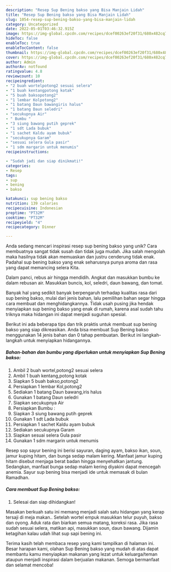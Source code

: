 ```yaml
---
description: "Resep Sup Bening bakso yang Bisa Manjain Lidah"
title: "Resep Sup Bening bakso yang Bisa Manjain Lidah"
slug: 1054-resep-sup-bening-bakso-yang-bisa-manjain-lidah
category: Uncategorized
date: 2022-05-01T03:46:32.915Z
image: https://img-global.cpcdn.com/recipes/dcef00263ef20f31/680x482cq70/sup-bening-bakso-foto-resep-utama.jpg
hideToc: false
enableToc: true
enableTocContent: false
thumbnail: https://img-global.cpcdn.com/recipes/dcef00263ef20f31/680x482cq70/sup-bening-bakso-foto-resep-utama.jpg
cover: https://img-global.cpcdn.com/recipes/dcef00263ef20f31/680x482cq70/sup-bening-bakso-foto-resep-utama.jpg
author: Admin
authorAv: notfound
ratingvalue: 4.8
reviewcount: 10
recipeingredient:
- "2 buah wortelpotong2 sesuai selera"
- "1 buah kentangpotong kotak"
- "5 buah baksopotong2"
- "1 lembar Kolpotong2"
- "1 batang Daun bawangiris halus"
- "1 batang Daun seledri"
- "secukupnya Air"
- " Bumbu "
- "3 siung bawang putih geprek"
- "1 sdt Lada bubuk"
- "1 sachet Kaldu ayam bubuk"
- "secukupnya Garam"
- "sesuai selera Gula pasir"
- "1 sdm margarin untuk menumis"
recipeinstructions:

- "Sudah jadi dan siap dinikmati!"
categories:
- Resep
tags:
- sup
- bening
- bakso

katakunci: sup bening bakso 
nutrition: 139 calories
recipecuisine: Indonesian
preptime: "PT32M"
cooktime: "PT32M"
recipeyield: "4"
recipecategory: Dinner

---
```





Anda sedang mencari inspirasi resep sup bening bakso yang unik? Cara membuatnya sangat tidak susah dan tidak juga mudah. Jika salah mengolah maka hasilnya tidak akan memuaskan dan justru cenderung tidak enak. Padahal sup bening bakso yang enak seharusnya punya aroma dan rasa yang dapat memancing selera Kita.





Dalam panci, rebus air hingga mendidih. Angkat dan masukkan bumbu ke dalam rebusan air. Masukkan buncis, kol, seledri, daun bawang, dan tomat.

Banyak hal yang sedikit banyak berpengaruh terhadap kualitas rasa dari sup bening bakso, mulai dari jenis bahan, lalu pemilihan bahan segar hingga cara membuat dan menghidangkannya. Tidak usah pusing jika hendak menyiapkan sup bening bakso yang enak di rumah, karena asal sudah tahu triknya maka hidangan ini dapat menjadi suguhan spesial.






Berikut ini ada beberapa tips dan trik praktis untuk membuat sup bening bakso yang siap dikreasikan. Anda bisa membuat Sup Bening bakso menggunakan 14 jenis bahan dan 0 tahap pembuatan. Berikut ini langkah-langkah untuk menyiapkan hidangannya.

<!--inarticleads1-->

##### Bahan-bahan dan bumbu yang diperlukan untuk menyiapkan Sup Bening bakso:

1. Ambil 2 buah wortel,potong2 sesuai selera
1. Ambil 1 buah kentang,potong kotak
1. Siapkan 5 buah bakso,potong2
1. Persiapkan 1 lembar Kol,potong2
1. Sediakan 1 batang Daun bawang,iris halus
1. Gunakan 1 batang Daun seledri
1. Siapkan secukupnya Air
1. Persiapkan  Bumbu :
1. Siapkan 3 siung bawang putih geprek
1. Gunakan 1 sdt Lada bubuk
1. Persiapkan 1 sachet Kaldu ayam bubuk
1. Sediakan secukupnya Garam
1. Siapkan sesuai selera Gula pasir
1. Gunakan 1 sdm margarin untuk menumis


Resep sop sayur bening ini berisi sayuran, daging ayam, bakso ikan, soun, jamur kuping hitam, dan bunga sedap malam kering. Manfaat jamur kuping hitam disebut menjaga berat badan hingga menyehatkan jantung. Sedangkan, manfaat bunga sedap malam kering diyakini dapat mencegah anemia. Sayur sup bening bisa menjadi ide untuk memasak di bulan Ramadhan. 

<!--inarticleads2-->

##### Cara membuat Sup Bening bakso:


1. Selesai dan siap dihidangkan!

Masakan berkuah satu ini memang menjadi salah satu hidangan yang kerap tersaji di meja makan.. Setelah wortel empuk masukkan telur puyuh, bakso dan oyong. Aduk rata dan biarkan semua matang, koreksi rasa. Jika rasa sudah sesuai selera, matikan api, masukkan soun, daun bawang. Dijamin ketagihan kalau udah lihat sup sapi bening ini. 

Terima kasih telah membaca resep yang kami tampilkan di halaman ini. Besar harapan kami, olahan Sup Bening bakso yang mudah di atas dapat membantu kamu menyiapkan makanan yang lezat untuk keluarga/teman ataupun menjadi inspirasi dalam berjualan makanan. Semoga bermanfaat dan selamat mencoba!
